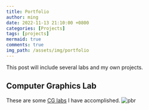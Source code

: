 ```yaml
---
title: Portfolio
author: ming
date: 2022-11-13 21:10:00 +0800
categories: [Projects]
tags: [projects]     
mermaid: true
comments: true
img_path: /assets/img/portfolio
---
```

This post will include several labs and my own projects.

## Computer Graphics Lab
These are some [CG labs](/posts/cgLab) I have accomplished.
![pbr](aaa.png)